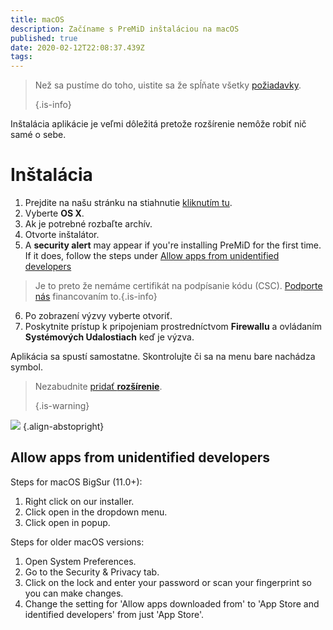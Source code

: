 ```yaml
---
title: macOS
description: Začíname s PreMiD inštaláciou na macOS
published: true
date: 2020-02-12T22:08:37.439Z
tags:
---
```


> Než sa pustíme do toho, uistite sa že spĺňate všetky [požiadavky](/install/requirements). 
> 
> {.is-info}

Inštalácia aplikácie je veľmi dôležitá pretože rozšírenie nemôže robiť nič samé o sebe.

# Inštalácia
1. Prejdite na našu stránku na stiahnutie [kliknutím tu](https://premid.app/downloads).
2. Vyberte **OS X**.
3. Ak je potrebné rozbaľte archív.
4. Otvorte inštalátor.
5. A **security alert** may appear if you're installing PreMiD for the first time. If it does, follow the steps under [Allow apps from unidentified developers](https://docs.premid.app/install/macos#allow-apps-from-unidentified-developers)
> Je to preto že nemáme certifikát na podpísanie kódu (CSC). [Podporte nás](https://www.patreon.com/Timeraa) financovaním to.{.is-info}
6. Po zobrazení výzvy vyberte otvoriť.
7. Poskytnite prístup k pripojeniam prostredníctvom **Firewallu** a ovládaním **Systémových Udalostiach** keď je výzva.

Aplikácia sa spustí samostatne. Skontrolujte či sa na menu bare nachádza symbol.

> Nezabudnite [pridať **rozšírenie**](/install). 
> 
> {.is-warning}

![](https://img.icons8.com/color/2x/mac-logo.png) {.align-abstopright}

## Allow apps from unidentified developers
Steps for macOS BigSur (11.0+):
1. Right click on our installer.
2. Click open in the dropdown menu.
3. Click open in popup.

Steps for older macOS versions:
1. Open System Preferences.
2. Go to the Security & Privacy tab.
3. Click on the lock and enter your password or scan your fingerprint so you can make changes.
4. Change the setting for 'Allow apps downloaded from' to 'App Store and identified developers' from just 'App Store'.